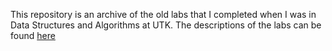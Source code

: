 This repository is an archive of the old labs that I completed when I was in Data Structures and Algorithms at UTK.
The descriptions of the labs can be found [here](https://web.eecs.utk.edu/~jplank/plank/classes/cs202/labs.html)
